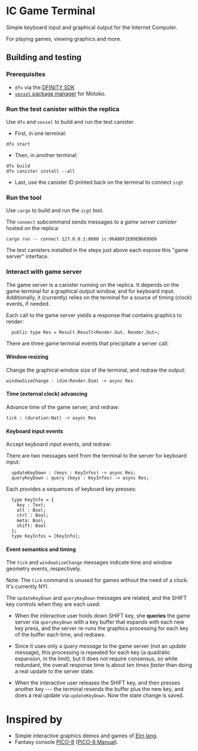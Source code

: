 # IC Game Terminal

Simple keyboard input and graphical output for the Internet Computer.

For playing games, viewing graphics and more.


## Building and testing

### Prerequisites

 * `dfx` via the [DFINITY SDK](https://sdk.dfinity.org/docs/quickstart/quickstart.html)
 * [`vessel` package manager](https://github.com/kritzcreek/vessel) for Motoko.

### Run the test canister within the replica

Use `dfx` and `vessel` to build and run the test canister.

 * First, in one terminal:
```
dfx start
```

 * Then, in another terminal:
```
dfx build
dfx canister install --all
```

 * Last, use the canister ID printed back on the terminal to connect `icgt`


### Run the tool

Use `cargo` to build and run the `icgt` tool.

The `connect` subcommand sends messages to a _game server canister_
hosted on the replica:

```
cargo run -- connect 127.0.0.1:8000 ic:06AB8F2EB9EB6699D6
```

The test canisters installed in the steps just above each
expose this "game server" interface.


### Interact with game server

The game server is a canister running on the replica.  It depends on the game terminal for a graphical output window, and for keyboard input.  Additionally, it (currently) relies on the terminal for a source of timing (clock) events, if needed.

Each call to the game server yields a response that contains graphics to render:

```
  public type Res = Result.Result<Render.Out, Render.Out>;
```

There are three game terminal events that precipitate a server call:

#### Window resizing

Change the graphical window size of the terminal, and redraw the output:

```
windowSizeChange : (dim:Render.Dim) -> async Res
```

#### Time (external clock) advancing

Advance time of the game server, and redraw:

```
tick : (duration:Nat) -> async Res
```

#### Keyboard input events

Accept keyboard input events, and redraw:

There are two messages sent from the terminal to the server for keyboard input:

```
  updateKeyDown : (keys : KeyInfos) -> async Res;
  queryKeyDown : query (keys : KeyInfos) -> async Res;
```

Each provides a sequences of keyboard key presses:

```
  type KeyInfo = {
    key : Text;
    alt : Bool;
    ctrl : Bool;
    meta: Bool;
    shift: Bool
  };
  type KeyInfos = [KeyInfo];
```

#### Event semantics and timing

The `tick` and `windowSizeChange` messages indicate time and window geometry events, respectively.

Note: The `tick` command is unused for games without the need of a clock. It's currently NYI.

The `updateKeyDown` and `queryKeyDown` messages are related, and the SHIFT key controls when they are each used:

* When the interactive user holds down SHIFT key, she **queries** the
game server via `queryKeyDown` with a key buffer that expands with each new key press,
and the server re-runs the graphics processing for each key of
the buffer each time, and redraws.

* Since it uses only a _query message_ to the game server (not an _update_
message), this processing is repeated for each key (a quadratic
expansion, in the limit), but it does not require consensus, so while
redundant, the overall response time is about *ten times faster* than doing a real update to the server state.

* When the interactive user releases the SHIFT key, and then presses another key --- the terminal
resends the buffer plus the new key, and does a real update via `updateKeyDown`.  Now the state change is saved.



# Inspired by

 * Simple interactive graphics demos and games of [Elm lang](https://elm-lang.org/).
 * Fantasy console [PICO-8](https://www.lexaloffle.com/pico-8.php) ([PICO-8 Manual](https://www.lexaloffle.com/pico8_manual.txt)).
